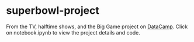 # superbowl-project

From the TV, halftime shows, and the Big Game project on <a href = https://projects.datacamp.com/projects/684 >DataCamp</a>. Click on notebook.ipynb to view the project details and code.

